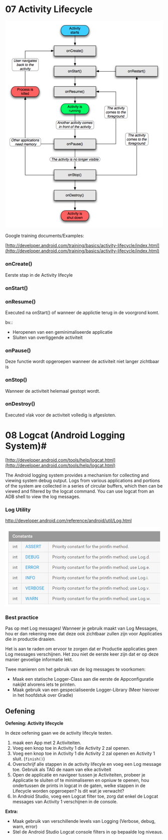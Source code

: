 # 07 Activity Lifecycle #



![New Project](/images/lifecycle.png)


Google training documents/Examples:

[http://developer.android.com/training/basics/activity-lifecycle/index.html](http://developer.android.com/training/basics/activity-lifecycle/index.html)


### onCreate() ###
Eerste stap in de Activity lifecyle


### onStart() ###

### onResume() ###
Executed na onStart() of wanneer de applictie terug in de voorgrond komt.

bv.:
- Heropenen van een geminimaliseerde applicatie
- Sluiten van overliggende activiteit


### onPause() ###

Deze functie wordt opgeroepen wanneer de activiteit niet langer zichtbaar is

### onStop() ###

Wanneer de activiteit helemaal gestopt wordt.

### onDestroy() ###

Executed vlak voor de activiteit volledig is afgesloten.

# 08 Logcat (Android Logging System)#

[http://developer.android.com/tools/help/logcat.html](http://developer.android.com/tools/help/logcat.html)

The Android logging system provides a mechanism for collecting and viewing system debug output. Logs from various applications and portions of the system are collected in a series of circular buffers, which then can be viewed and filtered by the logcat command. You can use logcat from an ADB shell to view the log messages.

### Log Utility

[http://developer.android.com/reference/android/util/Log.html ](http://developer.android.com/reference/android/util/Log.html)

![New Project](/images/logcat.png)

### Best practice ###

Pas op met Log messages!
Wanneer je gebruik maakt van Log Messages, hou er dan rekening mee dat deze ook zichtbaar zullen zijn voor Applicaties die in productie draaien. 

Het is aan te raden om ervoor te zorgen dat er Productie applicaties geen Log messages verschijnen. Het zou niet de eerste keer zijn dat er op deze manier gevoelige informatie lekt.

Twee manieren om het gebruik van de log messages te voorkomen:

- Maak een statische Logger-Class aan die eerste de Appconfiguratie nakijkt alvorens iets te printen.
- Maak gebruik van een gespecialiseerde Logger-Library (Meer hierover in het hoofdstuk over Gradle)


## Oefening  ##

**Oefening: Activity lifecycle**

In deze oefening gaan we de activity lifecyle testen.

1. maak een App met 2 Activiteiten.
2. Voeg een knop toe in Activity 1 die Activity 2 zal openen.
3. Voeg een knop toe in Activity 1 die Activity 2 zal openen en Activity 1 sluit. (`finish()`)
4. Overschrijf alle stappen in de activity lifecyle en voeg een Log message toe. Gebruik als TAG de naam van elke activiteit
4. Open de applicatie en navigeer tussen je Activiteiten, probeer je Applicatie te sluiten of te minimaliseren en opniuw te openen, hou ondertussen de prints in logcat in de gaten, welke stappen in de Lifecycle worden opgeroepen? Is dit wat je verwacht?
5. In Android Studio, voeg een Logcat filter toe, zorg dat enkel de Logcat messages van Activity 1 verschijnen in de console.


**Extra:**

- Maak gebruik van verschillende levels van Logging (Verbose, debug, warn, error)
- Stel de Android Studio Logcat console filters in op bepaalde log niveaus. 